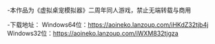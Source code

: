 -本作品为《虚拟桌宠模拟器》二周年同人游戏，禁止无端转载与商用

-下载地址：
Windows64位：https://aoineko.lanzoup.com/iHKdZ32tjb4j
Windows32位：https://aoineko.lanzoup.com/iWXM832tjgza
